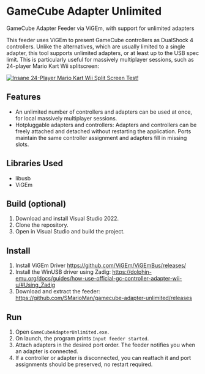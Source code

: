 # GameCube Adapter Unlimited

GameCube Adapter Feeder via ViGEm, with support for unlimited adapters

This feeder uses ViGEm to present GameCube controllers as DualShock 4 controllers.
Unlike the alternatives, which are usually limited to a single adapter, this tool supports unlimited adapters, or at least up to the USB spec limit.
This is particularly useful for massively multiplayer sessions, such as 24-player Mario Kart Wii splitscreen:

[![Insane 24-Player Mario Kart Wii Split Screen Test!
](https://img.youtube.com/vi/LgkHVOwAPvo/0.jpg)](https://youtu.be/LgkHVOwAPvo)

## Features
* An unlimited number of controllers and adapters can be used at once, for local massively multiplayer sessions.
* Hotpluggable adapters and controllers: Adapters and controllers can be freely attached and detached without restarting the application. Ports maintain the same controller assignment and adapters fill in missing slots.

## Libraries Used
* libusb
* ViGEm

## Build (optional)
1. Download and install Visual Studio 2022.
1. Clone the repository.
1. Open in Visual Studio and build the project.

## Install
1. Install ViGEm Driver https://github.com/ViGEm/ViGEmBus/releases/
1. Install the WinUSB driver using Zadig: https://dolphin-emu.org/docs/guides/how-use-official-gc-controller-adapter-wii-u/#Using_Zadig
1. Download and extract the feeder: https://github.com/SMarioMan/gamecube-adapter-unlimited/releases

## Run
1. Open `GameCubeAdapterUnlimited.exe`.
1. On launch, the program prints `Input feeder started`.
1. Attach adapters in the desired port order. The feeder notifies you when an adapter is connected.
1. If a controller or adapter is disconnected, you can reattach it and port assignments should be preserved, no restart required.
